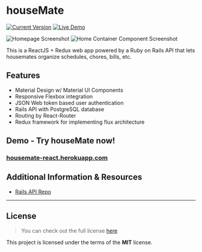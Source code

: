 houseMate
============
[![Current Version](https://img.shields.io/badge/version-0.0.9-green.svg)](https://github.com/alxsanborn/houseMate-React) [![Live Demo](https://img.shields.io/badge/demo-online-green.svg)](https://housemate-react.herokuapp.com)

![Homepage Screenshot](http://imgur.com/2kLrzH4.png)
![Home Container Component Screenshot](http://imgur.com/LJen2Ds.png)

This is a ReactJS + Redux web app powered by a Ruby on Rails API that lets housemates organize schedules, chores, bills, etc.

## Features

- Material Design w/ Material UI Components
- Responsive Flexbox integration
- JSON Web token based user authentication
- Rails API with PostgreSQL database
- Routing by React-Router
- Redux framework for implementing flux architecture

## Demo - Try houseMate now!

### [housemate-react.herokuapp.com](http://housemate-react.herokuapp.com)


## Additional Information & Resources

- [Rails API Repo](https://github.com/kallaugher/houseMate-api)







---

## License
>You can check out the full license [here](https://github.com/IgorAntun/node-chat/blob/master/LICENSE)

This project is licensed under the terms of the **MIT** license.

